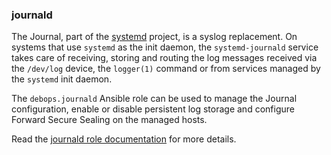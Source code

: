 ### journald

The Journal, part of the
[systemd](https://www.freedesktop.org/wiki/Software/systemd/) project,
is a syslog replacement. On systems that use `systemd` as the init
daemon, the `systemd-journald` service takes care of receiving, storing
and routing the log messages received via the `/dev/log` device, the
`logger(1)` command or from services managed by the `systemd` init
daemon.

The `debops.journald` Ansible role can be used to manage the Journal
configuration, enable or disable persistent log storage and configure
Forward Secure Sealing on the managed hosts.

Read the [journald role documentation](https://docs.debops.org/en/HEAD/ansible/roles/journald/) for more details.
